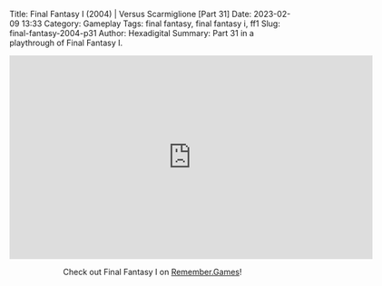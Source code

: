 Title: Final Fantasy I (2004) | Versus Scarmiglione [Part 31]
Date: 2023-02-09 13:33
Category: Gameplay
Tags: final fantasy,  final fantasy i,  ff1
Slug: final-fantasy-2004-p31
Author: Hexadigital
Summary: Part 31 in a playthrough of Final Fantasy I.

<center><iframe src="https://www.youtube.com/embed/3MVKXygb9lU?feature=oembed" allow="accelerometer; autoplay; encrypted-media; gyroscope; picture-in-picture" width="640" height="360" frameborder="0"></iframe>

Check out Final Fantasy I on [Remember.Games](https://remember.games/game/6866/final-fantasy-i-ii-dawn-of-souls/)!</center>